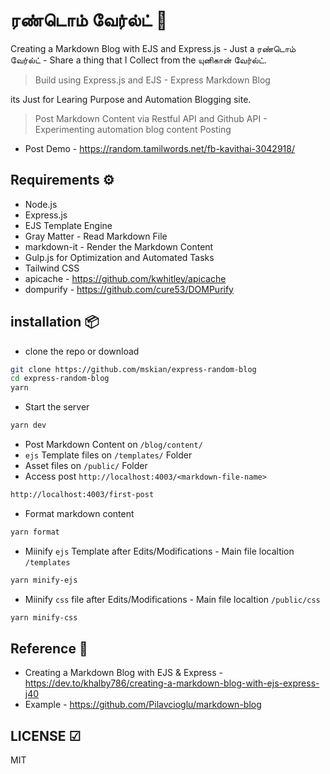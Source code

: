 # ரண்டொம் வேர்ல்ட் 🦄

Creating a Markdown Blog with EJS and Express.js - Just a ரண்டொம் வேர்ல்ட் - Share a thing that I Collect from the யுனிகான் வேர்ல்ட்.

> Build using Express.js and EJS - Express Markdown Blog

its Just for Learing Purpose and Automation Blogging site.

> Post Markdown Content via Restful API and Github API - Experimenting automation blog content Posting

- Post Demo - <https://random.tamilwords.net/fb-kavithai-3042918/>

## Requirements ⚙

- Node.js
- Express.js
- EJS Template Engine
- Gray Matter - Read Markdown File
- markdown-it - Render the Markdown Content
- Gulp.js for Optimization and Automated Tasks
- Tailwind CSS
- apicache - <https://github.com/kwhitley/apicache>
- dompurify - <https://github.com/cure53/DOMPurify>

## installation 📦

- clone the repo or download

```sh
git clone https://github.com/mskian/express-random-blog
cd express-random-blog
yarn
```

- Start the server

```sh
yarn dev
```

- Post Markdown Content on `/blog/content/`
- `ejs` Template files on `/templates/` Folder
- Asset files on `/public/` Folder
- Access post `http://localhost:4003/<markdown-file-name>`

```sh
http://localhost:4003/first-post
```

- Format markdown content

```sh
yarn format
```

- Miinify `ejs` Template after Edits/Modifications - Main file localtion `/templates`

```sh
yarn minify-ejs
```

- Miinify `css` file after Edits/Modifications - Main file localtion `/public/css`

```sh
yarn minify-css
```

## Reference 📑

- Creating a Markdown Blog with EJS & Express - <https://dev.to/khalby786/creating-a-markdown-blog-with-ejs-express-j40>
- Example - <https://github.com/Pilavcioglu/markdown-blog>

## LICENSE ☑

MIT
